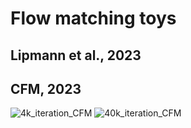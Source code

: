 # Flow matching toys

## Lipmann et al., 2023

## CFM, 2023
![4k_iteration_CFM]('moons_fm_old.png')
![40k_iteration_CFM]('moons_fm.png')
